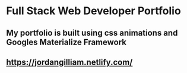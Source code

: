 # Full Stack Web Developer Portfolio
## My portfolio is built using css animations and Googles Materialize Framework
## https://jordangilliam.netlify.com/
